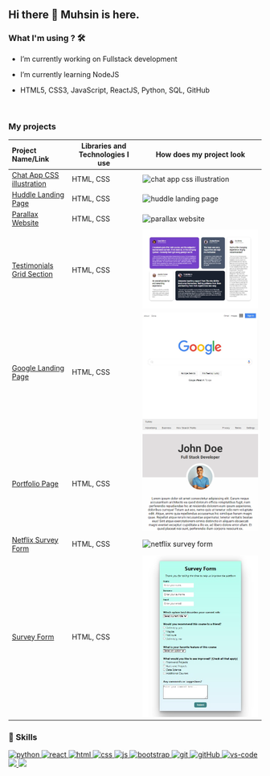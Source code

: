 ## Hi there 👋  Muhsin  is here. 

### What I'm using ? 🛠

- I’m currently working on Fullstack development

- I’m currently learning NodeJS  

- HTML5, CSS3, JavaScript, ReactJS, Python, SQL, GitHub

<br>


### My projects
  Project Name/Link       |Libraries and Technologies I use     |How does my project look  
:-------------------------|-------------------------|-------------------------
[Chat App CSS illustration](https://oz-mt.github.io/chat-app-css-illustration/)| HTML, CSS |![chat app css illustration](https://github.com/Oz-MT/chat-app-css-illustration/blob/master/chat-app-css-illustration.jpg)
[Huddle Landing Page](https://oz-mt.github.io/huddle-landing-page/)| HTML, CSS |![huddle landing page](https://github.com/Oz-MT/huddle-landing-page/blob/master/huddle-landing-page.gif)
[Parallax Website](https://oz-mt.github.io/parallax-website/)| HTML, CSS |![parallax website](https://github.com/Oz-MT/parallax-website/blob/master/parallax-website.gif)
[Testimonials Grid Section](https://oz-mt.github.io/testimanials-grid-section/)| HTML, CSS |![testimonials grid section](https://github.com/Oz-MT/testimanials-grid-section/blob/master/desktop%20sm%20view.jpg)
[Google Landing Page](https://oz-mt.github.io/google-landing-page/)| HTML, CSS |![google landing page](https://github.com/Oz-MT/google-landing-page/blob/master/google%20landing%20page%20clone%20.jpg)
[Portfolio Page](https://portfolio-page-two-chi.vercel.app/)| HTML, CSS |![portfolio page](https://github.com/Oz-MT/portfolio-page/blob/master/portfolio-page.gif)
[Netflix Survey Form](https://oz-mt.github.io/netflix_form/)| HTML, CSS |![netflix survey form](https://github.com/Oz-MT/netflix_form/blob/master/final-img/netflix-survey-small.jpg)
[Survey Form](https://survey-form-ivory.vercel.app/)| HTML, CSS |![survey form](https://github.com/Oz-MT/survey-form/blob/master/img/survey-form-img-small.jpg)



### 🚀 Skills
<p>
 <a href="#" target="_blank"> <img src="https://www.python.org/static/img/python-logo.png" alt="python" width="150"/> </a>  
 <a href="#" target="_blank"> <img src="https://cdn.icon-icons.com/icons2/2415/PNG/512/react_original_wordmark_logo_icon_146375.png" alt="react" width="50"/> </a> 
 <a href="#" target="_blank"> <img src="https://www.svgrepo.com/show/353884/html-5.svg" alt="html" height="50"/> </a> 
 <a href="#" target="_blank"> <img src="https://www.svgrepo.com/show/303263/css3-logo.svg" alt="css" height="50"/> </a> 
 <a href="#" target="_blank"> <img src="https://cdn.icon-icons.com/icons2/2108/PNG/512/javascript_icon_130900.png" alt="js" height="50"/> </a> 
 <a href="#" target="_blank"> <img src="https://cdn.icon-icons.com/icons2/2415/PNG/512/bootstrap_plain_wordmark_logo_icon_146620.png" alt="bootstrap" height="50"/> </a> 
 <a href="#" target="_blank"> <img src="https://www.vectorlogo.zone/logos/git-scm/git-scm-icon.svg" alt="git" height="50"/> </a> 
 <a href="#" target="_blank"> <img src="https://www.svgrepo.com/show/349375/github.svg" alt="gitHub" height="50"/> </a> 
 <a href="#" target="_blank"> <img src="https://www.pngitem.com/pimgs/m/80-800968_vscode-visual-studio-logo-png-transparent-png.png" alt="vs-code" height="50"/> </a> 
 <a href="#" target="_blank"> <img src="https://img.shields.io/badge/jira-1e90ff.svg?&style=for-the-badge&logo=jira&logoColor=white" height="40"/> </a>
 <a href="#" target="_blank"> <img src="https://www.svgrepo.com/show/354354/slack-icon.svg" height="45"/> </a>
</p>


